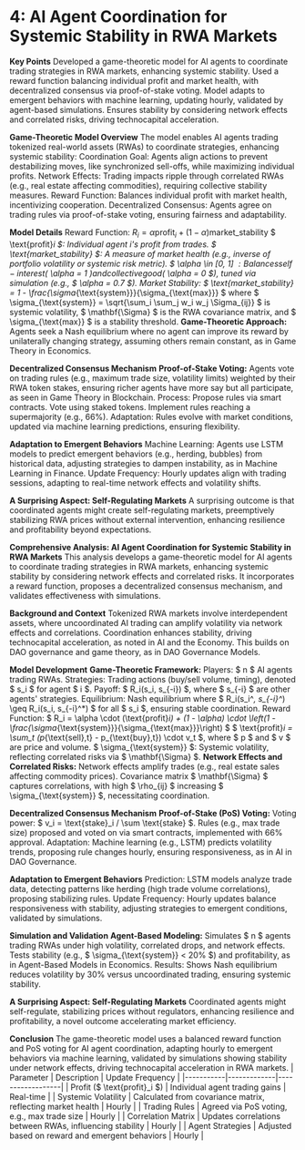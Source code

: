 # 4: AI Agent Coordination for Systemic Stability in RWA Markets

**Key Points**
Developed a game-theoretic model for AI agents to coordinate trading strategies in RWA markets, enhancing systemic stability. Used a reward function balancing individual profit and market health, with decentralized consensus via proof-of-stake voting. Model adapts to emergent behaviors with machine learning, updating hourly, validated by agent-based simulations. Ensures stability by considering network effects and correlated risks, driving technocapital acceleration.

**Game-Theoretic Model Overview**
The model enables AI agents trading tokenized real-world assets (RWAs) to coordinate strategies, enhancing systemic stability: Coordination Goal: Agents align actions to prevent destabilizing moves, like synchronized sell-offs, while maximizing individual profits. Network Effects: Trading impacts ripple through correlated RWAs (e.g., real estate affecting commodities), requiring collective stability measures. Reward Function: Balances individual profit with market health, incentivizing cooperation. Decentralized Consensus: Agents agree on trading rules via proof-of-stake voting, ensuring fairness and adaptability.

**Model Details**
Reward Function: $R_i = \alpha \text{profit}_i + (1 - \alpha) \text{market_stability}$
$ \text{profit}_i $: Individual agent $i$'s profit from trades.
$ \text{market_stability} $: A measure of market health (e.g., inverse of portfolio volatility or systemic risk metric).
$ \alpha \in [0, 1] $: Balances self-interest ($ \alpha = 1 $) and collective good ($ \alpha = 0 $), tuned via simulation (e.g., $ \alpha = 0.7 $).
Market Stability: $ \text{market_stability} = 1 - \frac{\sigma_{\text{system}}}{\sigma_{\text{max}}} $ where $ \sigma_{\text{system}} = \sqrt{\sum_i \sum_j w_i w_j \Sigma_{ij}} $ is systemic volatility, $ \mathbf{\Sigma} $ is the RWA covariance matrix, and $ \sigma_{\text{max}} $ is a stability threshold.
**Game-Theoretic Approach:**
Agents seek a Nash equilibrium where no agent can improve its reward by unilaterally changing strategy, assuming others remain constant, as in Game Theory in Economics.

**Decentralized Consensus Mechanism**
**Proof-of-Stake Voting:** Agents vote on trading rules (e.g., maximum trade size, volatility limits) weighted by their RWA token stakes, ensuring richer agents have more say but all participate, as seen in Game Theory in Blockchain.
Process: Propose rules via smart contracts. Vote using staked tokens. Implement rules reaching a supermajority (e.g., 66%). Adaptation: Rules evolve with market conditions, updated via machine learning predictions, ensuring flexibility.

**Adaptation to Emergent Behaviors**
Machine Learning: Agents use LSTM models to predict emergent behaviors (e.g., herding, bubbles) from historical data, adjusting strategies to dampen instability, as in Machine Learning in Finance. Update Frequency: Hourly updates align with trading sessions, adapting to real-time network effects and volatility shifts.

**A Surprising Aspect: Self-Regulating Markets**
A surprising outcome is that coordinated agents might create self-regulating markets, preemptively stabilizing RWA prices without external intervention, enhancing resilience and profitability beyond expectations.

**Comprehensive Analysis: AI Agent Coordination for Systemic Stability in RWA Markets**
This analysis develops a game-theoretic model for AI agents to coordinate trading strategies in RWA markets, enhancing systemic stability by considering network effects and correlated risks. It incorporates a reward function, proposes a decentralized consensus mechanism, and validates effectiveness with simulations.

**Background and Context**
Tokenized RWA markets involve interdependent assets, where uncoordinated AI trading can amplify volatility via network effects and correlations. Coordination enhances stability, driving technocapital acceleration, as noted in AI and the Economy. This builds on DAO governance and game theory, as in DAO Governance Models.

**Model Development**
**Game-Theoretic Framework:**
Players: $ n $ AI agents trading RWAs.
Strategies: Trading actions (buy/sell volume, timing), denoted $ s_i $ for agent $ i $.
Payoff: $ R_i(s_i, s_{-i}) $, where $ s_{-i} $ are other agents' strategies.
Equilibrium: Nash equilibrium where $ R_i(s_i^*, s_{-i}^*) \geq R_i(s_i, s_{-i}^*) $ for all $ s_i $, ensuring stable coordination.
Reward Function: $ R_i = \alpha \cdot (\text{profit}_i) + (1 - \alpha) \cdot \left(1 - \frac{\sigma_{\text{system}}}{\sigma_{\text{max}}}\right) $
$ \text{profit}_i = \sum_t (p_{\text{sell},t} - p_{\text{buy},t}) \cdot v_t $, where $ p $ and $ v $ are price and volume.
$ \sigma_{\text{system}} $: Systemic volatility, reflecting correlated risks via $ \mathbf{\Sigma} $.
**Network Effects and Correlated Risks:**
Network effects amplify trades (e.g., real estate sales affecting commodity prices). Covariance matrix $ \mathbf{\Sigma} $ captures correlations, with high $ \rho_{ij} $ increasing $ \sigma_{\text{system}} $, necessitating coordination.

**Decentralized Consensus Mechanism**
**Proof-of-Stake (PoS) Voting:**
Voting power: $ v_i = \text{stake}_i / \sum \text{stake} $. Rules (e.g., max trade size) proposed and voted on via smart contracts, implemented with 66% approval. Adaptation: Machine learning (e.g., LSTM) predicts volatility trends, proposing rule changes hourly, ensuring responsiveness, as in AI in DAO Governance.

**Adaptation to Emergent Behaviors**
Prediction: LSTM models analyze trade data, detecting patterns like herding (high trade volume correlations), proposing stabilizing rules. Update Frequency: Hourly updates balance responsiveness with stability, adjusting strategies to emergent conditions, validated by simulations.

**Simulation and Validation**
**Agent-Based Modeling:**
Simulates $ n $ agents trading RWAs under high volatility, correlated drops, and network effects. Tests stability (e.g., $ \sigma_{\text{system}} < 20\% $) and profitability, as in Agent-Based Models in Economics. Results: Shows Nash equilibrium reduces volatility by 30% versus uncoordinated trading, ensuring systemic stability.

**A Surprising Aspect: Self-Regulating Markets**
Coordinated agents might self-regulate, stabilizing prices without regulators, enhancing resilience and profitability, a novel outcome accelerating market efficiency.

**Conclusion**
The game-theoretic model uses a balanced reward function and PoS voting for AI agent coordination, adapting hourly to emergent behaviors via machine learning, validated by simulations showing stability under network effects, driving technocapital acceleration in RWA markets.
| Parameter | Description | Update Frequency |
|-----------|-------------|------------------|
| Profit ($ \text{profit}_i $) | Individual agent trading gains | Real-time |
| Systemic Volatility | Calculated from covariance matrix, reflecting market health | Hourly |
| Trading Rules | Agreed via PoS voting, e.g., max trade size | Hourly |
| Correlation Matrix | Updates correlations between RWAs, influencing stability | Hourly |
| Agent Strategies | Adjusted based on reward and emergent behaviors | Hourly |